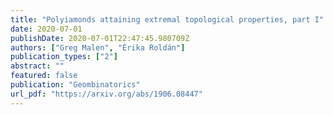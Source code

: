 ```yaml
---
title: "Polyiamonds attaining extremal topological properties, part I"
date: 2020-07-01
publishDate: 2020-07-01T22:47:45.980709Z
authors: ["Greg Malen", "Érika Roldán"]
publication_types: ["2"]
abstract: ""
featured: false
publication: "Geombinatorics"
url_pdf: "https://arxiv.org/abs/1906.08447"
---
```

